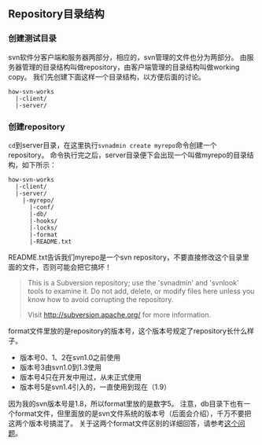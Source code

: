 ## Repository目录结构

### 创建测试目录

svn软件分客户端和服务器两部分，相应的，svn管理的文件也分为两部分。
由服务器管理的目录结构叫做repository，由客户端管理的目录结构叫做working copy。
我们先创建下面这样一个目录结构，以方便后面的讨论。

```
how-svn-works
  |-client/
  |-server/
```

### 创建repository

`cd`到server目录，在这里执行`svnadmin create myrepo`命令创建一个repository。
命令执行完之后，server目录便下会出现一个叫做myrepo的目录结构，如下所示：

```
how-svn-works
  |-client/
  |-server/
    |-myrepo/
      |-conf/
      |-db/
      |-hooks/
      |-locks/
      |-format
      |-README.txt
```

README.txt告诉我们myrepo是一个svn repository，不要直接修改这个目录里面的文件，否则可能会把它搞坏！
> This is a Subversion repository; use the 'svnadmin' and 'svnlook' 
> tools to examine it.  Do not add, delete, or modify files here 
> unless you know how to avoid corrupting the repository.
>
> Visit http://subversion.apache.org/ for more information.

format文件里放的是repository的版本号，这个版本号规定了repository长什么样子。

* 版本号0、1、2在svn1.0之前使用
* 版本号3由svn1.0到1.3使用
* 版本号4只在开发中用过，从未正式使用
* 版本号5是svn1.4引入的，一直使用到现在（1.9）

因为我的svn版本号是1.8，所以format里放的是数字5。
注意，db目录下也有一个format文件，但里面放的是svn文件系统的版本号（后面会介绍），千万不要把这两个版本号搞混了。
关于这两个format文件区别的详细回答，请参考[这个问题](http://serverfault.com/questions/277441/difference-between-the-format-and-db-format-files-in-a-subversion-repository)。


